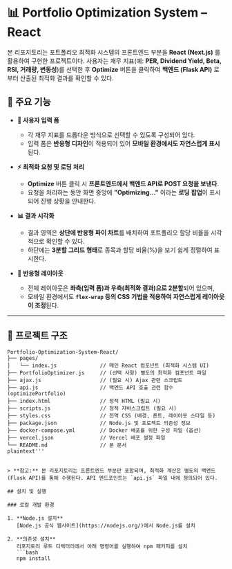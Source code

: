 # 📊 Portfolio Optimization System – React

본 리포지토리는 포트폴리오 최적화 시스템의 프론트엔드 부분을 **React (Next.js)** 를 활용하여 구현한 프로젝트이다. 사용자는 재무 지표(예: **PER, Dividend Yield, Beta, RSI, 거래량, 변동성**)를 선택한 후 **Optimize** 버튼을 클릭하여 **백엔드 (Flask API)** 로부터 산출된 최적화 결과를 확인할 수 있다.

## 🚀 주요 기능

- **📑 사용자 입력 폼**  
  - 각 재무 지표를 드롭다운 방식으로 선택할 수 있도록 구성되어 있다.  
  - 입력 폼은 **반응형 디자인**이 적용되어 있어 **모바일 환경에서도 자연스럽게 표시**된다.

- **⚡ 최적화 요청 및 로딩 처리**  
  - **Optimize** 버튼 클릭 시 **프론트엔드에서 백엔드 API로 POST 요청을 보낸다**.  
  - 요청을 처리하는 동안 화면 중앙에 **"Optimizing..."** 이라는 **로딩 팝업**이 표시되어 진행 상황을 안내한다.

- **📊 결과 시각화**  
  - 결과 영역은 **상단에 반응형 파이 차트**를 배치하여 포트폴리오 할당 비율을 시각적으로 확인할 수 있다.  
  - 하단에는 **3분할 그리드 형태**로 종목과 할당 비율(%)을 보기 쉽게 정렬하여 표시한다.

- **📱 반응형 레이아웃**  
  - 전체 레이아웃은 **좌측(입력 폼)과 우측(최적화 결과)으로 2분할**되어 있으며,  
  - 모바일 환경에서도 **`flex-wrap` 등의 CSS 기법을 적용하여 자연스럽게 레이아웃이 조정**된다.

---

## 📁 프로젝트 구조

```plaintext
Portfolio-Optimization-System-React/
├── pages/
│   └── index.js              // 메인 React 컴포넌트 (최적화 시스템 UI)
├── PortfolioOptimizer.js     // (선택 사항) 별도의 최적화 컴포넌트 파일
├── ajax.js                   // (필요 시) Ajax 관련 스크립트
├── api.js                    // 백엔드 API 호출 관련 함수 (optimizePortfolio)
├── index.html                // 정적 HTML (필요 시)
├── scripts.js                // 정적 자바스크립트 (필요 시)
├── styles.css                // 전역 CSS (배경, 폰트, 레이아웃 스타일 등)
├── package.json              // Node.js 및 프로젝트 의존성 정보
├── docker-compose.yml        // Docker 배포를 위한 구성 파일 (옵션)
├── vercel.json               // Vercel 배포 설정 파일
└── README.md                 // 본 문서
plaintext'''


> **참고:** 본 리포지토리는 프론트엔드 부분만 포함되며, 최적화 계산은 별도의 백엔드(Flask API)를 통해 수행된다. API 엔드포인트는 `api.js` 파일 내에 정의되어 있다.

## 설치 및 실행

### 로컬 개발 환경

1. **Node.js 설치**  
   [Node.js 공식 웹사이트](https://nodejs.org/)에서 Node.js를 설치

2. **의존성 설치**  
   리포지토리 루트 디렉터리에서 아래 명령어를 실행하여 npm 패키지를 설치
   ```bash
   npm install
